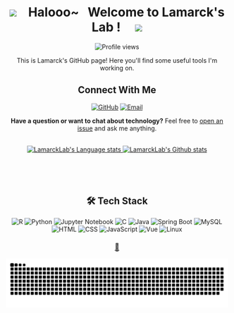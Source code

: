<div align="center">

  # <img src="https://emojis.slackmojis.com/emojis/images/1531849430/4246/blob-sunglasses.gif?1531849430" width="120"/> &nbsp; &nbsp;Halooo~ &nbsp; Welcome to Lamarck's Lab !  &nbsp; &nbsp; <img src="https://emojis.slackmojis.com/emojis/images/1531849430/4246/blob-sunglasses.gif?1531849430" width="120"/>
  ![Profile views](https://komarev.com/ghpvc/?username=LamarckLab&color=brightgreen)

  This is Lamarck's GitHub page! Here you'll find some useful tools I'm working on.

  ## Connect With Me
  [![GitHub](https://img.shields.io/badge/GitHub-LamarckLab-black?style=flat-square&logo=github)](https://github.com/LamarckLab)
  [![Email](https://img.shields.io/badge/Email-lamarckLab@163.com-red?style=flat-square&logo=gmail)](mailto:lamarckLab@163.com)

  **Have a question or want to chat about technology?** Feel free to [open an issue](https://github.com/LamarckLab/LamarckLab/issues) and ask me anything.

  <br>
  

<!--The best color: gruvbox-->

<div align="center"> 

<a href="https://github.com/LamarckLab/github-readme-stats#gh-dark-mode-only">
<img height=220 src="https://github-readme-stats-git-masterrstaa-rickstaa.vercel.app/api/top-langs/?username=LamarckLab&layout=compact&langs_count=12&hide_border=true&role=owner,collaborator&theme=gruvbox&bg_color=000000#gh-dark-mode-only" alt="LamarckLab's Language stats" />
</a>

<a href="https://github.com/LamarckLab/github-readme-stats#gh-dark-mode-only">
<img height=220 src="https://github-readme-stats-git-masterrstaa-rickstaa.vercel.app/api?username=LamarckLab&show_icons=true&line_height=28&hide_border=true&card_width=347&include_all_commits=true&role=owner,collaborator&rank_icon=percentile&exclude_repo=github-readme-stats&theme=gruvbox&bg_color=000000#gh-dark-mode-only" alt="LamarckLab's Github stats"/>
</a>


<p align="center">
<br>
<img title="" src="https://github-readme-activity-graph.vercel.app/graph?username=LamarckLab&theme=merko"/>
<br>
<img title="" src="https://prv-readme-streak.dpip.lol/?user=LamarckLab&theme=midnight-purple&hide_border=true&stroke=f53b3b"/>  
</p>

</div>

## 🛠️ Tech Stack

<div style="display: inline-block">
  <img src="https://img.shields.io/badge/-R-276DC3?logo=r&logoColor=white" alt="R" />
  <img src="https://img.shields.io/badge/-Python-3776AB?logo=python&logoColor=white" alt="Python" />
    <img src="https://img.shields.io/badge/Jupyter-Notebook-FF8500?logo=jupyter&logoColor=white" alt="Jupyter Notebook" />
  <img src="https://img.shields.io/badge/-C-A8B9CC?logo=c&logoColor=white" alt="C" />
  <img src="https://img.shields.io/badge/-Java-007396?logo=java&logoColor=white" alt="Java" />
  <img src="https://img.shields.io/badge/Spring%20Boot-6DB33F?logo=springboot&logoColor=white" alt="Spring Boot" />
  <img src="https://img.shields.io/badge/-MySQL-4479A1?logo=mysql&logoColor=white" alt="MySQL" />
  <img src="https://img.shields.io/badge/-HTML-E34F26?logo=html5&logoColor=white" alt="HTML" />
  <img src="https://img.shields.io/badge/-CSS-1572B6?logo=css3&logoColor=white" alt="CSS" />
  <img src="https://img.shields.io/badge/-JavaScript-F7DF1E?logo=javascript&logoColor=black" alt="JavaScript" />
  <img src="https://img.shields.io/badge/Vue-4FC08D?logo=vue.js&logoColor=white" alt="Vue" />
  <img src="https://img.shields.io/badge/-Linux-FCC624?logo=linux&logoColor=black" alt="Linux" />
</div>

### [🐍](https://github.com/marketplace/actions/generate-snake-game-from-github-contribution-grid)

![](https://raw.githubusercontent.com/platane/snk/output/github-contribution-grid-snake.svg)
</div>

